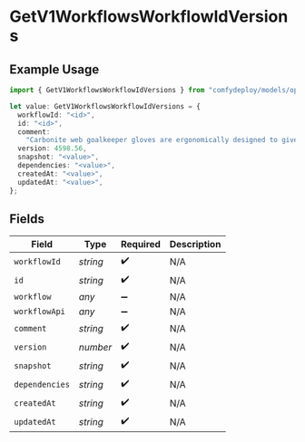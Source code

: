 # GetV1WorkflowsWorkflowIdVersions

## Example Usage

```typescript
import { GetV1WorkflowsWorkflowIdVersions } from "comfydeploy/models/operations";

let value: GetV1WorkflowsWorkflowIdVersions = {
  workflowId: "<id>",
  id: "<id>",
  comment:
    "Carbonite web goalkeeper gloves are ergonomically designed to give easy fit",
  version: 4598.56,
  snapshot: "<value>",
  dependencies: "<value>",
  createdAt: "<value>",
  updatedAt: "<value>",
};
```

## Fields

| Field              | Type               | Required           | Description        |
| ------------------ | ------------------ | ------------------ | ------------------ |
| `workflowId`       | *string*           | :heavy_check_mark: | N/A                |
| `id`               | *string*           | :heavy_check_mark: | N/A                |
| `workflow`         | *any*              | :heavy_minus_sign: | N/A                |
| `workflowApi`      | *any*              | :heavy_minus_sign: | N/A                |
| `comment`          | *string*           | :heavy_check_mark: | N/A                |
| `version`          | *number*           | :heavy_check_mark: | N/A                |
| `snapshot`         | *string*           | :heavy_check_mark: | N/A                |
| `dependencies`     | *string*           | :heavy_check_mark: | N/A                |
| `createdAt`        | *string*           | :heavy_check_mark: | N/A                |
| `updatedAt`        | *string*           | :heavy_check_mark: | N/A                |